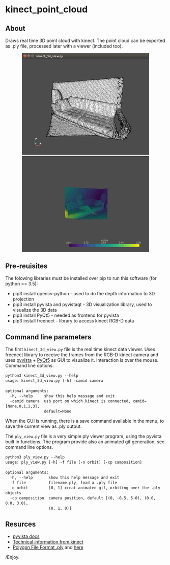 # kinect_point_cloud

## About

Draws real time 3D point cloud with kinect. The point cloud can be exported as .ply file, processed later with a viewer (included too).

<p align="center"> 
<img src="./data/gui.png" alt="400" width="400"></a>
<img src="./data/out_1.gif" alt="400" width="400"></a>
</p>


## Pre-reuisites

The folowing libraries must be installed over pip to run this software (for python >= 3.5):
- pip3 install opencv-python - used to do the depth information to 3D projection
- pip3 install pyvista and pyvistaqt - 3D visualization library, used to visualize the 3D data
- pip3 install PyQt5 - needed as frontend for pyvista
- pip3 install freenect - library to access kinect RGB-D data

## Command line parameters

The first ```kinect_3d_view.py``` file is the real time kinect data viewer. Uses freenect library to receive the frames from the RGB-D kinect camera and uses [pyvista](https://www.pyvista.org/) + [PyQt5](https://www.riverbankcomputing.com/software/pyqt/) as GUI to visualize it. Interaction is over the mouse. Command line options:

```
python3 kinect_3d_view.py --help
usage: kinect_3d_view.py [-h] -camid camera

optional arguments:
  -h, --help     show this help message and exit
  -camid camera  usb port on which kinect is connected, camid=[None,0,1,2,3],
                 default=None
```
When the GUI is running, there is a save command available in the menu, to save the current view as .ply output.


The ```ply_view.py``` file is a very simple ply viewer program, using the pyvista built in functions. The program provide also an animated gif generation, see command line options.
```
python3 ply_view.py --help
usage: ply_view.py [-h] -f file [-o orbit] [-cp camposition]

optional arguments:
  -h, --help       show this help message and exit
  -f file          filename.ply, load a .ply file
  -o orbit         [0, 1] creat animated gif, orbiting over the .ply objects
  -cp camposition  camera position, default [(0, -0.5, 5.0), (0.0, 0.0, 3.0),
                   (0, 1, 0)]

```


## Resurces

- [pyvista docs](https://docs.pyvista.org/)
- [Technical information from kinect](http://wiki.ros.org/kinect_calibration/technical)
- [Polygon File Format .ply](https://en.wikipedia.org/wiki/PLY_(file_format)) and [here](http://paulbourke.net/dataformats/ply/)

/Enjoy.
